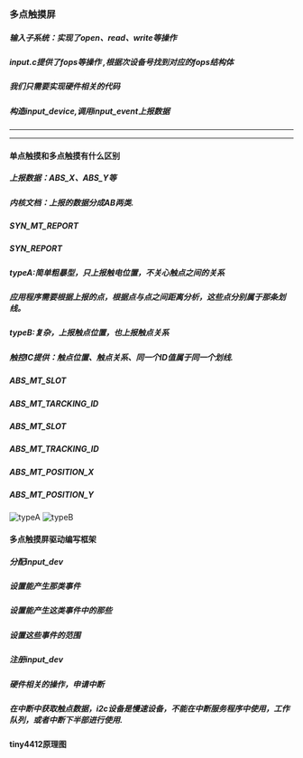 ### 多点触摸屏
##### 输入子系统：实现了open、read、write等操作
##### input.c提供了fops等操作 ,根据次设备号找到对应的fops结构体 
##### 我们只需要实现硬件相关的代码 
##### 构造input_device,调用input_event上报数据 
---
---
#### 单点触摸和多点触摸有什么区别

##### 上报数据：ABS_X、ABS_Y等
##### 内核文档：上报的数据分成AB两类.
##### SYN_MT_REPORT
##### SYN_REPORT
##### typeA:简单粗暴型，只上报触电位置，不关心触点之间的关系
##### 应用程序需要根据上报的点，根据点与点之间距离分析，这些点分别属于那条划线。
##### typeB:复杂，上报触点位置，也上报触点关系
##### 触控IC提供：触点位置、触点关系、同一个ID值属于同一个划线.
##### ABS_MT_SLOT
##### ABS_MT_TARCKING_ID 
##### ABS_MT_SLOT
##### ABS_MT_TRACKING_ID
##### ABS_MT_POSITION_X
##### ABS_MT_POSITION_Y 
![typeA](/home/zhuang/图片/选区_014.png) 
![typeB](/home/zhuang/图片/选区_013.png) 

####  多点触摸屏驱动编写框架

##### 分配input_dev
##### 设置能产生那类事件
##### 设置能产生这类事件中的那些
##### 设置这些事件的范围
##### 注册input_dev
##### 硬件相关的操作，申请中断
##### 在中断中获取触点数据，i2c设备是慢速设备，不能在中断服务程序中使用，工作队列，或者中断下半部进行使用.


#### tiny4412原理图





